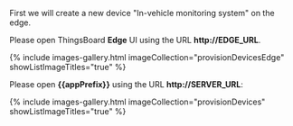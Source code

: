 First we will create a new device "In-vehicle monitoring system" on the edge.

Please open ThingsBoard **Edge** UI using the URL **http://EDGE_URL**.

{% include images-gallery.html imageCollection="provisionDevicesEdge" showListImageTitles="true" %}

Please open **{{appPrefix}}** using the URL **http://SERVER_URL**:

{% include images-gallery.html imageCollection="provisionDevices" showListImageTitles="true" %}